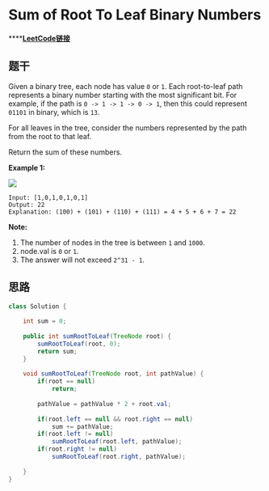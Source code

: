 # Sum of Root To Leaf Binary Numbers

\*\*\*\*[**LeetCode链接**](https://leetcode.com/problems/sum-of-root-to-leaf-binary-numbers/)

## 题干

Given a binary tree, each node has value `0` or `1`.  Each root-to-leaf path represents a binary number starting with the most significant bit.  For example, if the path is `0 -> 1 -> 1 -> 0 -> 1`, then this could represent `01101` in binary, which is `13`.

For all leaves in the tree, consider the numbers represented by the path from the root to that leaf.

Return the sum of these numbers.

**Example 1:**

![](https://assets.leetcode.com/uploads/2019/04/04/sum-of-root-to-leaf-binary-numbers.png)

```text
Input: [1,0,1,0,1,0,1]
Output: 22
Explanation: (100) + (101) + (110) + (111) = 4 + 5 + 6 + 7 = 22
```

**Note:**

1. The number of nodes in the tree is between `1` and `1000`.
2. node.val is `0` or `1`.
3. The answer will not exceed `2^31 - 1`.

## 思路

```java
class Solution {
    
    int sum = 0;
    
    public int sumRootToLeaf(TreeNode root) {
        sumRootToLeaf(root, 0);
        return sum;
    }
    
    void sumRootToLeaf(TreeNode root, int pathValue) {
        if(root == null)
            return;
        
        pathValue = pathValue * 2 + root.val;
        
        if(root.left == null && root.right == null)
            sum += pathValue;
        if(root.left != null)
            sumRootToLeaf(root.left, pathValue);
        if(root.right != null)
            sumRootToLeaf(root.right, pathValue);
            
    }
}
```

